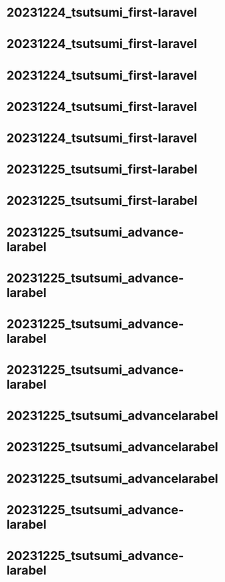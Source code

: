 # 20231224_tsutsumi_first-laravel
# 20231224_tsutsumi_first-laravel
# 20231224_tsutsumi_first-laravel
# 20231224_tsutsumi_first-laravel
# 20231224_tsutsumi_first-laravel
# 20231225_tsutsumi_first-larabel
# 20231225_tsutsumi_first-larabel
# 20231225_tsutsumi_advance-larabel
# 20231225_tsutsumi_advance-larabel
# 20231225_tsutsumi_advance-larabel
# 20231225_tsutsumi_advance-larabel
# 20231225_tsutsumi_advancelarabel
# 20231225_tsutsumi_advancelarabel
# 20231225_tsutsumi_advancelarabel
# 20231225_tsutsumi_advance-larabel
# 20231225_tsutsumi_advance-larabel
